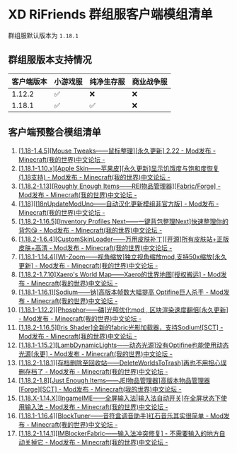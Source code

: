 # XD RiFriends 群组服客户端模组清单

群组服默认版本为 `1.18.1`

## 群组服版本支持情况

| 客户端版本 | 小游戏服 | 纯净生存服 | 商业战争服 |
| --- | --- | --- | --- |
| 1.12.2 | :white_check_mark: | :x: | :x: |
| 1.18.1 | :white_check_mark: | :white_check_mark: | :x: |

## 客户端预整合模组清单

1.  [[1.18-1.4.5][Mouse Tweaks——鼠标整理][永久更新] 2.22 - Mod发布 - Minecraft(我的世界)中文论坛 -](https://www.mcbbs.net/forum.php?mod=viewthread&tid=69677&extra=page%3D2%26filter%3Dsortid%26sortid%3D1%26searchoption%5B147%5D%5Bvalue%5D%5B68%5D%3D68%26searchoption%5B147%5D%5Btype%5D%3Dcheckbox)
2.  [[1.18.1-1.10.x][Apple Skin——苹果皮][永久更新]显示饥饿度与饱和度恢复(1.18支持) - Mod发布 - Minecraft(我的世界)中文论坛 -](https://www.mcbbs.net/forum.php?mod=viewthread&tid=1141428&extra=page%3D3%26filter%3Dsortid%26sortid%3D1%26searchoption%5B147%5D%5Bvalue%5D%5B68%5D%3D68%26searchoption%5B147%5D%5Btype%5D%3Dcheckbox)
3.  [[1.18.2-1.13][Roughly Enough Items——REI物品管理器][Fabric/Forge] - Mod发布 - Minecraft(我的世界)中文论坛 -](https://www.mcbbs.net/forum.php?mod=viewthread&tid=1265546&extra=page%3D3%26filter%3Dsortid%26sortid%3D1%26searchoption%5B147%5D%5Bvalue%5D%5B68%5D%3D68%26searchoption%5B147%5D%5Btype%5D%3Dcheckbox)
4.  [[1.18][I18nUpdateModUno——自动汉化更新模组非官方版] - Mod发布 - Minecraft(我的世界)中文论坛 -](https://www.mcbbs.net/forum.php?mod=viewthread&tid=1299566&extra=page%3D2%26filter%3Dsortid%26sortid%3D1%26searchoption%5B147%5D%5Bvalue%5D%5B68%5D%3D68%26searchoption%5B147%5D%5Btype%5D%3Dcheckbox)
5.  [[1.18.2-1.16.5][Inventory Profiles Next——一键背包整理Next]快速整理你的背包😘 - Mod发布 - Minecraft(我的世界)中文论坛 -](https://www.mcbbs.net/forum.php?mod=viewthread&tid=1214282&extra=page%3D2%26filter%3Dsortid%26sortid%3D1%26searchoption%5B147%5D%5Bvalue%5D%5B68%5D%3D68%26searchoption%5B147%5D%5Btype%5D%3Dcheckbox)
6.  [[1.18.2-1.6.4][CustomSkinLoader——万用皮肤补丁][开源]所有皮肤站+正版皮肤+高清 - Mod发布 - Minecraft(我的世界)中文论坛 -](https://www.mcbbs.net/forum.php?mod=viewthread&tid=269807&extra=page%3D2%26filter%3Dsortid%26sortid%3D1%26searchoption%5B147%5D%5Bvalue%5D%5B68%5D%3D68%26searchoption%5B147%5D%5Btype%5D%3Dcheckbox)
7.  [[1.18.1-1.14.4][WI-Zoom——视角缩放]独立视角缩放mod,支持50x缩放[永久更新] - Mod发布 - Minecraft(我的世界)中文论坛 -](https://www.mcbbs.net/forum.php?mod=viewthread&tid=1083446&extra=page%3D2%26filter%3Dsortid%26sortid%3D1%26searchoption%5B147%5D%5Bvalue%5D%5B68%5D%3D68%26searchoption%5B147%5D%5Btype%5D%3Dcheckbox)
8.  [[1.18.2-1.7.10]Xaero's World Map——Xaero的世界地图[授权搬运] - Mod发布 - Minecraft(我的世界)中文论坛 -](https://www.mcbbs.net/forum.php?mod=viewthread&tid=616156&extra=page%3D2%26filter%3Dsortid%26sortid%3D1%26searchoption%5B147%5D%5Bvalue%5D%5B68%5D%3D68%26searchoption%5B147%5D%5Btype%5D%3Dcheckbox)
9.  [[1.18.1-1.16.1][Sodium——钠]高版本帧数大幅提高 Optifine巨人杀手 - Mod发布 - Minecraft(我的世界)中文论坛 -](https://www.mcbbs.net/forum.php?mod=viewthread&tid=1079347&extra=page%3D2%26filter%3Dsortid%26sortid%3D1%26searchoption%5B147%5D%5Bvalue%5D%5B68%5D%3D68%26searchoption%5B147%5D%5Btype%5D%3Dcheckbox)
10.  [[1.18.1-1.12.2][Phosphor——磷]光照优化mod , 区块渲染速度翻倍[永久更新] - Mod发布 - Minecraft(我的世界)中文论坛 -](https://www.mcbbs.net/forum.php?mod=viewthread&tid=1081821&extra=page%3D1%26filter%3Dsortid%26sortid%3D1%26searchoption%5B147%5D%5Bvalue%5D%5B68%5D%3D68%26searchoption%5B147%5D%5Btype%5D%3Dcheckbox)
11.  [[1.18.2-1.16.5][Iris Shader]全新的fabric光影加载器，支持Sodium![SCT] - Mod发布 - Minecraft(我的世界)中文论坛 -](https://www.mcbbs.net/forum.php?mod=viewthread&tid=1161271&extra=page%3D1%26filter%3Dsortid%26sortid%3D1%26searchoption%5B147%5D%5Bvalue%5D%5B68%5D%3D68%26searchoption%5B147%5D%5Btype%5D%3Dcheckbox)
12.  [[1.18.1-1.15.2][LambDynamicLights——动态光源]没有Optifine也能使用动态光源[永更] - Mod发布 - Minecraft(我的世界)中文论坛 -](https://www.mcbbs.net/forum.php?mod=viewthread&tid=1082100&extra=page%3D1%26filter%3Dsortid%26sortid%3D1%26searchoption%5B147%5D%5Bvalue%5D%5B68%5D%3D68%26searchoption%5B147%5D%5Btype%5D%3Dcheckbox)
13.  [[1.18.2-1.18.1][存档删除至回收站——DeleteWorldsToTrash]再也不用担心误删存档了 - Mod发布 - Minecraft(我的世界)中文论坛 -](https://www.mcbbs.net/forum.php?mod=viewthread&tid=1321983&extra=page%3D1%26filter%3Dsortid%26sortid%3D1%26searchoption%5B147%5D%5Bvalue%5D%5B68%5D%3D68%26searchoption%5B147%5D%5Btype%5D%3Dcheckbox)
14.  [[1.18.2-1.8][Just Enough Items——JEI物品管理器]高版本物品管理器[Forge][SCT] - Mod发布 - Minecraft(我的世界)中文论坛 -](https://www.mcbbs.net/forum.php?mod=viewthread&tid=1175372&extra=page%3D1%26filter%3Dsortid%26sortid%3D1%26searchoption%5B147%5D%5Bvalue%5D%5B68%5D%3D68%26searchoption%5B147%5D%5Btype%5D%3Dcheckbox)
15.  [[1.18.X-1.14.X][IngameIME——全屏输入法|输入法自动开关]在全屏状态下使用输入法 - Mod发布 - Minecraft(我的世界)中文论坛 -](https://www.mcbbs.net/forum.php?mod=viewthread&tid=1158421&extra=page%3D1%26filter%3Dsortid%26sortid%3D1%26searchoption%5B147%5D%5Bvalue%5D%5B68%5D%3D68%26searchoption%5B147%5D%5Btype%5D%3Dcheckbox)
16.  [[1.18.1-1.16.4][BlockTuner——音符盒调音助手]红石音乐其实很简单 - Mod发布 - Minecraft(我的世界)中文论坛 -](https://www.mcbbs.net/forum.php?mod=viewthread&tid=1253993&extra=page%3D1%26filter%3Dsortid%26sortid%3D1%26searchoption%5B147%5D%5Bvalue%5D%5B68%5D%3D68%26searchoption%5B147%5D%5Btype%5D%3Dcheckbox)
17.  [[1.18.2-1.14.1][IMBlockerFabric——输入法冲突修复] - 不需要输入的地方自动关掉它 - Mod发布 - Minecraft(我的世界)中文论坛 -](https://www.mcbbs.net/forum.php?mod=viewthread&tid=1090731&extra=page%3D1%26filter%3Dsortid%26sortid%3D1%26searchoption%5B147%5D%5Bvalue%5D%5B68%5D%3D68%26searchoption%5B147%5D%5Btype%5D%3Dcheckbox)